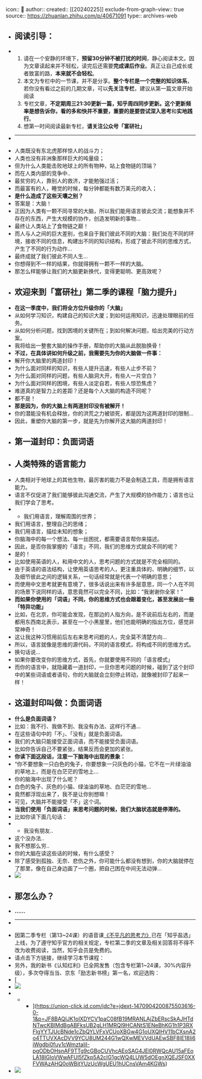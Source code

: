 icon:: 💾
author:: 
created:: [[20240225]]
exclude-from-graph-view:: true
source:: https://zhuanlan.zhihu.com/p/40671091
type:: archives-web

- ## 阅读引导：
- 1.  请在一个安静的环境下，**预留30分钟不被打扰的时间**，静心阅读本文。因为文章读起来并不轻松，读完后还需要**完成课后作业**。真正让自己成长或者致富的路，**本来就不会轻松**。
  2.  本文为专栏中的一节课，并不是分享。**整个专栏是一个完整的知识体系**，若你没有看过之前的几期文章，可以**先关注专栏**，建议从第一篇文章开始阅读
  3.  专栏文章，**不定期周三21:30更新一篇，知乎周四同步更新。**这个更新频率是想告诉你，看的多和快并不重要，重要的是要尝试**深入思考**和**实地践行**。
  4.  想第一时间阅读最新专栏，**请关注公众号「富研社」**
- ___
- 人类既没有东北虎那样惊人的战斗力；
- 人类也没有非洲象那样巨大的吨量级；
- 但为什么人类能击败地球上的所有物种，站上食物链的顶端？
- 而在人类内部的竞争中..
- 最贫穷的人，靠别人的救济，才能勉强过活；
- 而最富有的人，睡觉的时候，每分钟都能有数万美元的收入；
- **是什么造成了这些天壤之别？**
- 答案是：大脑！
- 正因为人类有一颗不同寻常的大脑，所以我们能用语言彼此交流；能想象并不存在的东西，产生大规模的协作，创造发明新的事物…
- 最终让人类站上了食物链之巅！
- 而人与人之间的巨大差别，也来自于我们彼此不同的大脑：我们处在不同的环境，接收不同的信息，构建出不同的知识结构，形成了彼此不同的思维方式，产生了不同的行为动作...
- 最终成就了我们彼此不同人生...
- 你想得到不一样的结果，你就得拥有一颗不一样的大脑。
- 那怎么样能够让我们的大脑更新换代，变得更聪明、更高效呢？
- ## **欢迎来到「富研社」第二季的课程「脑力提升」**
- **在这一季度中，我们将全方位升级你的「大脑」**
- 从如何学习知识，构建自己的知识大厦；到如何运用知识，迅速处理眼前的任务。
- 从如何分析问题，找到困境的关键所在；到如何解决问题，给出完美的行动方案。
- 我将给出一整套大脑的操作手册，帮助你的大脑从此脱胎换骨！
- **不过，在具体讲如何升级之前，我需要先为你的大脑做一件事：**
- 解开你大脑里的两道封印！
- 为什么面对同样的知识，有些人提升迅速，有些人止步不前？
- 为什么面对同样的问题，有些人脑洞大开，有些人一片空白？
- 为什么面对同样的困境，有些人淡定自若，有些人惊恐焦虑？
- 难道真的是智力上的差距？还是每个人大脑的构造不同呢？
- 都不是！
- **那是因为，你的大脑上有两道封印没有被解开！**
- 你的潜能没有机会释放，你的洪荒之力被锁死，都是因为这两道封印的限制...
- 因此，重塑你大脑的第一步，就是先为你解开这大脑的两道封印！
- ## 第一道封印：负面词语
- ## **人类特殊的语言能力**
- 人类相对于地球上的其他生物，最厉害的能力不是会制造工具，而是拥有语言能力。
- 语言不仅促进了我们能够彼此沟通交流，产生了大规模的协作能力；语言也让我们学会了思考。
- -   我们用语言，理解周围的世界；
- 我们用语言，整理自己的思绪；
- 我们用语言，描绘未知的想象；
- 你脑海中的每一个想法、每一丝困扰，都需要语言帮你来描述。
- 因此，是否你我掌握的「语言」不同，我们的思维方式就会不同的呢？
- 是的！
- 比如使用英语的人，和用中文的人，思考问题的方式就是不完全相同的。
- 由于英语的语法结构，让使用英语思考的人，更注重具体的、明确的细节，以及细节彼此之间的逻辑关系，一句话经常就是代表一个明确的意思；
- 而使用中文思考就更有意境了，很多话说出来有许多层意思，同一个人在不同的场景下说同样的话，意思竟然可以完全不同，比如：“我谢谢你全家！”
- **而如果你使用的「词语」不同，你的思维方式也会跟着变化，甚至发展出一些「特异功能」**
- 比如，在北京，你可能会发现，在那边的人指方向，是不说前后左右的，而是都用东西南北表示，甚至在一个小黑屋里，他们也能明确的指出方位，感觉非常神奇！
- 这让我这种习惯用前后左右来思考问题的人，完全莫不清楚方向…
- 所以，语言就像是思维的源代码，不同的语言模式，将构成不同的思维方式。
- 换句话说...
- 如果你要改变你的思维方式，首先，你就要使用不同的「语言模式」
- 而你的语言中，就隐藏着一道封印，一旦你思考问题的时候，碰到了这个封印中的某些词语或者语句，你的大脑就会立刻停止转动，就像被封印了起来一样！
- ## **这道封印叫做：负面词语**
- **什么是负面词语？**
- 比如：我不行、我做不到、我没有办法、这样行不通…
- 在这些语句中的「不」、「没有」就是负面词语。
- 我们的大脑只能接受正面词语，而不能接受负面词语。
- 比如你告诉自己不要紧张，结果反而会更加的紧张。
- **你读下面这段话，注意一下脑海中出现的景象：**
- “你不要想象一只白色的兔子，你要想象一只灰色的小猫，它不在一片绿油油的草地上，而是在白茫茫的雪地上…
- 你的脑海中出现了什么呢？
- 白色的兔子、灰色的小猫、绿油油的草地、白茫茫的雪地…
- 竟然都浮现出来了，我不是让你别想嘛！
- 可见，大脑并不能接受「不」这个词。
- **当我们使用「负面词语」来思考问题的时候，我们大脑状态就是停滞的。**
- 比如你读下面几句话：
- -   我没有朋友..
- 这个没办法..
- 我不想那么穷..
- 你的大脑在读这些话的时候，有什么感受？
- 除了感受到孤独、无奈、悲伤之外，你可能什么都没有想到，你的大脑就停在了那里，像在自己身边画了一个圈，把自己困在中间无法动弹...
- ![](assets/2024/2216/v2-df79d829ba16f34715476f7cf8838e68_b.jpg)
- ## **那怎么办？**
- **......**
- ___
- 因第二季专栏（第13~24课）的语音课[《不平凡的思考力》](https://www.zhihu.com/xen/market/remix/paid_column/1406280522025332736)已在「知乎盐选」上线，为了遵守知乎官方的相关规定，专栏第二季的文章及相关回答将不得不改为收费阅读，当然，知乎会员是免费的。
- 请点击下方链接，继续学习本节课程：
- 另外，我的新书《认知红利》已全网发售（包含专栏第1~24课，30%内容升级），多次夺得当当、京东「励志新书榜」第一名，欢迎选购：
- [
- ![](assets/2024/2216/v2-731b49716cb52eda8445bebf64f5fc54_720w.jpg)
- - - ](https://union-click.jd.com/jdc?e=jdext-1470904200875503616-0-1&p=JF8BAQIJK1olXDYCV1paC08fB19MRANLAjZbERscSkAJHTdNTwcKBlMdBgABFksUB2gLH1MRQl9HCANtS1ENeBhKG1h1P3RXFlgYYTJUcBNde1cZbQYLVFxVCUoXBGw4G1oUXQIHV11bCXsnA2o4TTUVXAcDVV9YCU8UM244G1wQXwMEVVdUAEwSBF8IE18li6iWgdbi0fuy1cWmztaliI-pgODbOHsnAF9TTg9cGBoCUVhcAEoSAG4JEl0RWQcAU15aFEoLA18IGloVWwAFUl5fZkp5A2cIG1gcWQ4LUW5dOEgnXQEJSF0XXFVWAzAHQ0oWBitYUzUcWgUEU1hUCnsVAm4KGWs)
- ![](assets/2024/2216/v2-abf86d04e3801663639571838afd75ab_b.jpg)